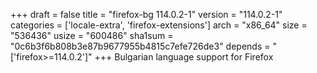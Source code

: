 +++
draft = false
title = "firefox-bg 114.0.2-1"
version = "114.0.2-1"
categories = ['locale-extra', 'firefox-extensions']
arch = "x86_64"
size = "536436"
usize = "600486"
sha1sum = "0c6b3f6b808b3e87b9677955b4815c7efe726de3"
depends = "['firefox>=114.0.2']"
+++
Bulgarian language support for Firefox